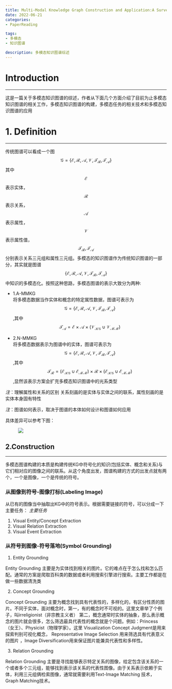 ```yaml
---
title: Multi-Modal Knowledge Graph Construction and Application:A Survey
date: 2022-06-21
categories:
- PaperReading

tags:
- 多模态
- 知识图谱

description: 多模态知识图谱综述
---
```


# Introduction
--------------------------------------------------------------
这是一篇关于多模态知识图谱的综述，作者从下面几个方面介绍了目前为止多模态知识图谱的相关工作，多模态知识图谱的构建，多模态任务的相关技术和多模态知识图谱的应用

# 1. Definition
--------------------------------------------------------------

传统图谱可以看成一个图 $$\mathcal{G} =\{ \mathcal{E},\mathcal{R},\mathcal{A},\mathcal{V},\mathcal{T_{\mathcal{R}}}, \mathcal{T_{\mathcal{A}}} \} $$ 其中 $$\mathcal{E}$$ 表示实体， $$\mathcal{R}$$表示关系， $$\mathcal{A}$$表示属性， $$ \mathcal{V}$$ 表示属性值， $$ \mathcal{T_{\mathcal{R}}} , \mathcal{T_{\mathcal{A}}} $$ 分别表示关系三元组和属性三元组。多模态的知识图谱作为传统知识图谱的一部分，其实就是图谱 $$ \{ \mathcal{E},\mathcal{R},\mathcal{A},\mathcal{V},\mathcal{T_{\mathcal{R}}}, \mathcal{T_{\mathcal{A}}} \} $$中知识的多模态化。按照这种思路，多模态图谱的表示大致分为两种:


- 1.A-MMKG<br>
将多模态数据当作实体和概念的特定属性数据，图谱可表示为 $$\mathcal{G} =\{ \mathcal{E},\mathcal{R},\mathcal{A},\mathcal{V},\mathcal{T_{\mathcal{R}}}, \mathcal{T_{\mathcal{A}}} \} $$,其中
$$\mathcal{T_{\mathcal{A}}}= \mathcal{E}\times\mathcal{A}\times (\mathcal{V_{\mathcal{KG}}}\cup \mathcal{V_{\mathcal{MM}}})$$


- 2.N-MMKG<br>
将多模态数据表示为图谱中的实体，图谱可表示为 $$\mathcal{G} =\{ \mathcal{E},\mathcal{R},\mathcal{A},\mathcal{V},\mathcal{T_{\mathcal{R}}}, \mathcal{T_{\mathcal{A}}} \} $$,其中
$$\mathcal{T_{\mathcal{R}}}= (\mathcal{E_{\mathcal{KG}}}\cup \mathcal{E_{\mathcal{MM}}})\times\mathcal{R}\times (\mathcal{E_{\mathcal{KG}}}\cup \mathcal{E_{\mathcal{MM}}})$$,显然该表示方案会扩充多模态知识图谱中的光系类型

*注*：理解属性和关系的区别
关系刻画的是实体与实体之间的联系，属性刻画的是实体本身固有特性

*注*：图谱如何表示，取决于图谱的本体如何设计和图谱如何应用

具体差异可以参考下图：
<figure>
<a><img src="{{site.url}}/pictures/mutlimodal_image_1.png"></a>
</figure>

## 2.Construction
--------------------------------------------------------------


多模态图谱构建的本质是构建传统KG中符号化的知识(包括实体、概念和关系)与它们相对应的图像之间的联系。从这个角度出发，图谱构建的方式的出发点就有两个，一个是图像，一个是传统的符号。

### 从图像到符号-图像打标(Labeling Image)

从已有的图像当中抽取出KG中的符号表示。根据需要链接的符号，可以分成一下主要任务：
*主要任务*
1. Visual Entity/Concept Extraction 
2. Visual Relation Extraction
3. Visual Event Extraction



### 从符号到图像-符号落地(Symbol Grounding)

1. Entity Grounding

Entity Grounding 主要是为实体找到相关的图片。它的难点在于怎么找和怎么匹配。通常的方案是爬取百科类的数据或者利用搜索引擎进行搜索。主要工作都是在做一些数据清洗类

2. Concept Grounding

Concept Grounding 主要为概念找到具有代表性的，多样化的，有区分性质的图片。不同于实体，面对概念时，第一，有的概念时不可视的。这里文章举了个例子，叫irreligionist（非宗教主义者）
第二，概念通常时实体的抽象，那么表示概念的图片就会很多，怎么筛选最具代表性的概念就是个问题。例如：Princess（女王）、Physicist（物理学家）。这里 Visualization Concept Judgment是用来探索判别可视化概念， Representative Image Selection 用来筛选具有代表意义的图片 ，Image Diversification用来保证图片能兼具代表性和多样性。

3. Relation Grounding

Relation Grounding 主要是寻找能够表示特定关系的图像，给定包含该关系的一个或者多个三元组，能够找到表示该关系的代表性图像。由于关系表示依赖于实体，利用三元组俩检索图像，通常就需要利用Text-Image Matching 技术，Graph Matching技术。

